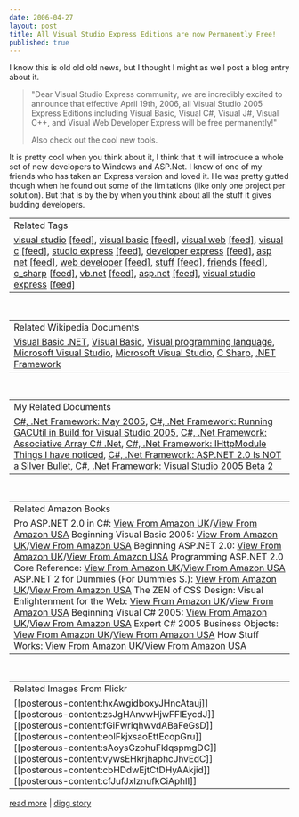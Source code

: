 ```yaml
---
date: 2006-04-27
layout: post
title: All Visual Studio Express Editions are now Permanently Free!
published: true
---
```

I know this is old old old news, but I thought I might as well post a blog entry about it.<br /><blockquote class="posterous_medium_quote">"Dear Visual Studio Express community, we are incredibly excited to announce that effective April 19th, 2006, all Visual Studio 2005 Express Editions including Visual Basic, Visual C#, Visual J#, Visual C++, and Visual Web Developer Express will be free permanently!"<p />Also check out the cool new tools.</blockquote><p />It is pretty cool when you think about it, I think that it will introduce a whole set of new developers to Windows and ASP.Net.  I know of one of my friends who has taken an Express version and loved it.  He was pretty gutted though when he found out some of the limitations (like only one project per solution).  But that is by the by when you think about all the stuff it gives budding developers.<p /><table class="TechnoratiHead TagHeader">
<tr><td>Related Tags</td></tr>
<tr class="Technorati"><td>
<a href="http://www.kinlan.co.uk/tag/visual%20studio" class="Tag" rel="tag">visual studio</a> <a href="http://feeds.technorati.com/feed/posts/tag/visual%20studio" class="Tag">[feed]</a>, <a href="http://www.kinlan.co.uk/tag/visual%20basic" class="Tag" rel="tag">visual basic</a> <a href="http://feeds.technorati.com/feed/posts/tag/visual%20basic" class="Tag">[feed]</a>, <a href="http://www.kinlan.co.uk/tag/visual%20web" class="Tag" rel="tag">visual web</a> <a href="http://feeds.technorati.com/feed/posts/tag/visual%20web" class="Tag">[feed]</a>, <a href="http://www.kinlan.co.uk/tag/visual%20c" class="Tag" rel="tag">visual c</a> <a href="http://feeds.technorati.com/feed/posts/tag/visual%20c" class="Tag">[feed]</a>, <a href="http://www.kinlan.co.uk/tag/studio%20express" class="Tag" rel="tag">studio express</a> <a href="http://feeds.technorati.com/feed/posts/tag/studio%20express" class="Tag">[feed]</a>, <a href="http://www.kinlan.co.uk/tag/developer%20express" class="Tag" rel="tag">developer express</a> <a href="http://feeds.technorati.com/feed/posts/tag/developer%20express" class="Tag">[feed]</a>, <a href="http://www.kinlan.co.uk/tag/asp%20net" class="Tag" rel="tag">asp net</a> <a href="http://feeds.technorati.com/feed/posts/tag/asp%20net" class="Tag">[feed]</a>, <a href="http://www.kinlan.co.uk/tag/web%20developer" class="Tag" rel="tag">web developer</a> <a href="http://feeds.technorati.com/feed/posts/tag/web%20developer" class="Tag">[feed]</a>, <a href="http://www.kinlan.co.uk/tag/stuff" class="Tag" rel="tag">stuff</a> <a href="http://feeds.technorati.com/feed/posts/tag/stuff" class="Tag">[feed]</a>, <a href="http://www.kinlan.co.uk/tag/friends" class="Tag" rel="tag">friends</a> <a href="http://feeds.technorati.com/feed/posts/tag/friends" class="Tag">[feed]</a>, <a href="http://www.kinlan.co.uk/tag/c_sharp" class="Tag" rel="tag">c_sharp</a> <a href="http://feeds.technorati.com/feed/posts/tag/c_sharp" class="Tag">[feed]</a>, <a href="http://www.kinlan.co.uk/tag/vb.net" class="Tag" rel="tag">vb.net</a> <a href="http://feeds.technorati.com/feed/posts/tag/vb.net" class="Tag">[feed]</a>, <a href="http://www.kinlan.co.uk/tag/asp.net" class="Tag" rel="tag">asp.net</a> <a href="http://feeds.technorati.com/feed/posts/tag/asp.net" class="Tag">[feed]</a>, <a href="http://www.kinlan.co.uk/tag/visual%20studio%20express" class="Tag" rel="tag">visual studio express</a> <a href="http://feeds.technorati.com/feed/posts/tag/visual%20studio%20express" class="Tag">[feed]</a>
</td></tr>
</table><br /><table class="TechnoratiHead TagHeader">
<tr><td>Related Wikipedia Documents</td></tr>
<tr class="Technorati"><td>
<a href="http://en.wikipedia.org/wiki/Visual_Basic_.NET" class="Tag" rel="tag">Visual Basic .NET</a>, <a href="http://en.wikipedia.org/wiki/Visual_Basic" class="Tag" rel="tag">Visual Basic</a>, <a href="http://en.wikipedia.org/wiki/Visual_programming_language" class="Tag" rel="tag">Visual programming language</a>, <a href="http://en.wikipedia.org/wiki/Microsoft_Visual_Studio" class="Tag" rel="tag">Microsoft Visual Studio</a>, <a href="http://en.wikipedia.org/wiki/Visual_Studio" class="Tag" rel="tag">Microsoft Visual Studio</a>, <a href="http://en.wikipedia.org/wiki/C_Sharp_programming_language" class="Tag" rel="tag">C Sharp</a>, <a href="http://en.wikipedia.org/wiki/Microsoft_.NET#.NET_languages" class="Tag" rel="tag">.NET Framework</a>
</td></tr>
</table><br /><table class="TechnoratiHead TagHeader">
<tr><td>My Related Documents</td></tr>
<tr class="Technorati"><td>
<a href="http://www.kinlan.co.uk/archive/2005_05_01_dotnet-and-stuff_archive.html" class="Tag" rel="tag">C#, .Net Framework: May 2005</a>, <a href="http://www.kinlan.co.uk/2005/05/running-gacutil-in-build-for-visual.html" class="Tag" rel="tag">C#, .Net Framework: Running GACUtil in Build for Visual Studio 2005</a>, <a href="http://www.kinlan.co.uk/2006/04/associative-array-c-net.html" class="Tag" rel="tag">C#, .Net Framework: Associative Array C# .Net</a>, <a href="http://www.kinlan.co.uk/2005/05/ihttpmodule-things-i-have-noticed.html" class="Tag" rel="tag">C#, .Net Framework: IHttpModule Things I have noticed</a>, <a href="http://www.kinlan.co.uk/2006/04/aspnet-20-is-not-silver-bullet.html" class="Tag" rel="tag">C#, .Net Framework: ASP.NET 2.0 Is NOT a Silver Bullet</a>, <a href="http://www.kinlan.co.uk/2005/04/visual-studio-2005-beta-2.html" class="Tag" rel="tag">C#, .Net Framework: Visual Studio 2005 Beta 2</a>
</td></tr>
</table><br /><table class="TechnoratiHead TagHeader">
<tr><td>Related Amazon Books</td></tr>
<tr class="Technorati"><td>Pro ASP.NET 2.0 in C#: <a href="http://www.amazon.co.uk/exec/obidos/redirect?tag=cnetfra-21&amp;link_code=xm2&amp;camp=2025&amp;creative=165953&amp;path=http://www.amazon.co.uk/gp/redirect.html%253fASIN=1590594967%2526tag=cnetfra-21%2526lcode=xm2%2526cID=2025%2526ccmID=165953%2526location=/o/ASIN/1590594967%25253FSubscriptionId=0CM2PVF6VAHJQKW5G782" class="Tag" rel="tag">View From Amazon UK</a>/<a href="http://www.amazon.com/exec/obidos/redirect?tag=cnetfra-20&amp;link_code=xm2&amp;camp=2025&amp;creative=165953&amp;path=http://www.amazon.com/gp/redirect.html%253fASIN=1590594967%2526tag=cnetfra-20%2526lcode=xm2%2526cID=2025%2526ccmID=165953%2526location=/o/ASIN/1590594967%25253FSubscriptionId=0CM2PVF6VAHJQKW5G782" class="Tag" rel="tag">View From Amazon USA</a> Beginning Visual Basic 2005: <a href="http://www.amazon.co.uk/exec/obidos/redirect?tag=cnetfra-21&amp;link_code=xm2&amp;camp=2025&amp;creative=165953&amp;path=http://www.amazon.co.uk/gp/redirect.html%253fASIN=0764574019%2526tag=cnetfra-21%2526lcode=xm2%2526cID=2025%2526ccmID=165953%2526location=/o/ASIN/0764574019%25253FSubscriptionId=0CM2PVF6VAHJQKW5G782" class="Tag" rel="tag">View From Amazon UK</a>/<a href="http://www.amazon.com/exec/obidos/redirect?tag=cnetfra-20&amp;link_code=xm2&amp;camp=2025&amp;creative=165953&amp;path=http://www.amazon.com/gp/redirect.html%253fASIN=0764574019%2526tag=cnetfra-20%2526lcode=xm2%2526cID=2025%2526ccmID=165953%2526location=/o/ASIN/0764574019%25253FSubscriptionId=0CM2PVF6VAHJQKW5G782" class="Tag" rel="tag">View From Amazon USA</a> Beginning ASP.NET 2.0: <a href="http://www.amazon.co.uk/exec/obidos/redirect?tag=cnetfra-21&amp;link_code=xm2&amp;camp=2025&amp;creative=165953&amp;path=http://www.amazon.co.uk/gp/redirect.html%253fASIN=0764588508%2526tag=cnetfra-21%2526lcode=xm2%2526cID=2025%2526ccmID=165953%2526location=/o/ASIN/0764588508%25253FSubscriptionId=0CM2PVF6VAHJQKW5G782" class="Tag" rel="tag">View From Amazon UK</a>/<a href="http://www.amazon.com/exec/obidos/redirect?tag=cnetfra-20&amp;link_code=xm2&amp;camp=2025&amp;creative=165953&amp;path=http://www.amazon.com/gp/redirect.html%253fASIN=0764588508%2526tag=cnetfra-20%2526lcode=xm2%2526cID=2025%2526ccmID=165953%2526location=/o/ASIN/0764588508%25253FSubscriptionId=0CM2PVF6VAHJQKW5G782" class="Tag" rel="tag">View From Amazon USA</a> Programming ASP.NET 2.0 Core Reference: <a href="http://www.amazon.co.uk/exec/obidos/redirect?tag=cnetfra-21&amp;link_code=xm2&amp;camp=2025&amp;creative=165953&amp;path=http://www.amazon.co.uk/gp/redirect.html%253fASIN=0735621764%2526tag=cnetfra-21%2526lcode=xm2%2526cID=2025%2526ccmID=165953%2526location=/o/ASIN/0735621764%25253FSubscriptionId=0CM2PVF6VAHJQKW5G782" class="Tag" rel="tag">View From Amazon UK</a>/<a href="http://www.amazon.com/exec/obidos/redirect?tag=cnetfra-20&amp;link_code=xm2&amp;camp=2025&amp;creative=165953&amp;path=http://www.amazon.com/gp/redirect.html%253fASIN=0735621764%2526tag=cnetfra-20%2526lcode=xm2%2526cID=2025%2526ccmID=165953%2526location=/o/ASIN/0735621764%25253FSubscriptionId=0CM2PVF6VAHJQKW5G782" class="Tag" rel="tag">View From Amazon USA</a> ASP.NET 2 for Dummies (For Dummies S.): <a href="http://www.amazon.co.uk/exec/obidos/redirect?tag=cnetfra-21&amp;link_code=xm2&amp;camp=2025&amp;creative=165953&amp;path=http://www.amazon.co.uk/gp/redirect.html%253fASIN=076457907X%2526tag=cnetfra-21%2526lcode=xm2%2526cID=2025%2526ccmID=165953%2526location=/o/ASIN/076457907X%25253FSubscriptionId=0CM2PVF6VAHJQKW5G782" class="Tag" rel="tag">View From Amazon UK</a>/<a href="http://www.amazon.com/exec/obidos/redirect?tag=cnetfra-20&amp;link_code=xm2&amp;camp=2025&amp;creative=165953&amp;path=http://www.amazon.com/gp/redirect.html%253fASIN=076457907X%2526tag=cnetfra-20%2526lcode=xm2%2526cID=2025%2526ccmID=165953%2526location=/o/ASIN/076457907X%25253FSubscriptionId=0CM2PVF6VAHJQKW5G782" class="Tag" rel="tag">View From Amazon USA</a> The ZEN of CSS Design: Visual Enlightenment for the Web: <a href="http://www.amazon.co.uk/exec/obidos/redirect?tag=cnetfra-21&amp;link_code=xm2&amp;camp=2025&amp;creative=165953&amp;path=http://www.amazon.co.uk/gp/redirect.html%253fASIN=0321303474%2526tag=cnetfra-21%2526lcode=xm2%2526cID=2025%2526ccmID=165953%2526location=/o/ASIN/0321303474%25253FSubscriptionId=0CM2PVF6VAHJQKW5G782" class="Tag" rel="tag">View From Amazon UK</a>/<a href="http://www.amazon.com/exec/obidos/redirect?tag=cnetfra-20&amp;link_code=xm2&amp;camp=2025&amp;creative=165953&amp;path=http://www.amazon.com/gp/redirect.html%253fASIN=0321303474%2526tag=cnetfra-20%2526lcode=xm2%2526cID=2025%2526ccmID=165953%2526location=/o/ASIN/0321303474%25253FSubscriptionId=0CM2PVF6VAHJQKW5G782" class="Tag" rel="tag">View From Amazon USA</a> Beginning Visual C# 2005: <a href="http://www.amazon.co.uk/exec/obidos/redirect?tag=cnetfra-21&amp;link_code=xm2&amp;camp=2025&amp;creative=165953&amp;path=http://www.amazon.co.uk/gp/redirect.html%253fASIN=0764578472%2526tag=cnetfra-21%2526lcode=xm2%2526cID=2025%2526ccmID=165953%2526location=/o/ASIN/0764578472%25253FSubscriptionId=0CM2PVF6VAHJQKW5G782" class="Tag" rel="tag">View From Amazon UK</a>/<a href="http://www.amazon.com/exec/obidos/redirect?tag=cnetfra-20&amp;link_code=xm2&amp;camp=2025&amp;creative=165953&amp;path=http://www.amazon.com/gp/redirect.html%253fASIN=0764578472%2526tag=cnetfra-20%2526lcode=xm2%2526cID=2025%2526ccmID=165953%2526location=/o/ASIN/0764578472%25253FSubscriptionId=0CM2PVF6VAHJQKW5G782" class="Tag" rel="tag">View From Amazon USA</a> Expert C# 2005 Business Objects: <a href="http://www.amazon.co.uk/exec/obidos/redirect?tag=cnetfra-21&amp;link_code=xm2&amp;camp=2025&amp;creative=165953&amp;path=http://www.amazon.co.uk/gp/redirect.html%253fASIN=1590596323%2526tag=cnetfra-21%2526lcode=xm2%2526cID=2025%2526ccmID=165953%2526location=/o/ASIN/1590596323%25253FSubscriptionId=0CM2PVF6VAHJQKW5G782" class="Tag" rel="tag">View From Amazon UK</a>/<a href="http://www.amazon.com/exec/obidos/redirect?tag=cnetfra-20&amp;link_code=xm2&amp;camp=2025&amp;creative=165953&amp;path=http://www.amazon.com/gp/redirect.html%253fASIN=1590596323%2526tag=cnetfra-20%2526lcode=xm2%2526cID=2025%2526ccmID=165953%2526location=/o/ASIN/1590596323%25253FSubscriptionId=0CM2PVF6VAHJQKW5G782" class="Tag" rel="tag">View From Amazon USA</a> How Stuff Works: <a href="http://www.amazon.co.uk/exec/obidos/redirect?tag=cnetfra-21&amp;link_code=xm2&amp;camp=2025&amp;creative=165953&amp;path=http://www.amazon.co.uk/gp/redirect.html%253fASIN=0764565184%2526tag=cnetfra-21%2526lcode=xm2%2526cID=2025%2526ccmID=165953%2526location=/o/ASIN/0764565184%25253FSubscriptionId=0CM2PVF6VAHJQKW5G782" class="Tag" rel="tag">View From Amazon UK</a>/<a href="http://www.amazon.com/exec/obidos/redirect?tag=cnetfra-20&amp;link_code=xm2&amp;camp=2025&amp;creative=165953&amp;path=http://www.amazon.com/gp/redirect.html%253fASIN=0764565184%2526tag=cnetfra-20%2526lcode=xm2%2526cID=2025%2526ccmID=165953%2526location=/o/ASIN/0764565184%25253FSubscriptionId=0CM2PVF6VAHJQKW5G782" class="Tag" rel="tag">View From Amazon USA</a>
</td></tr>
</table><br /><table class="TechnoratiHead TagHeader">
<tr><td>Related Images From Flickr</td></tr>
<tr class="Technorati"><td>
<span style="float: left;">[[posterous-content:hxAwgidboxyJHncAtauj]]</span><span style="float: left;">[[posterous-content:zsJgHAnvwHjwFFlEycdJ]]</span><span style="float: left;">[[posterous-content:fGiFwriqhwvdABaFeGsD]]</span><span style="float: left;">[[posterous-content:eolFkjxsaoEttEcopGru]]</span><span style="float: left;">[[posterous-content:sAoysGzohuFkIqspmgDC]]</span><span style="float: left;">[[posterous-content:vywsEHkrjhaphcJhvEdC]]</span><span style="float: left;">[[posterous-content:cbHDdwEjtCtDHyAAkjid]]</span><span style="float: left;">[[posterous-content:cfJufJxIznufkCiAphlI]]</span>
</td></tr>
</table><p /><a href="http://blogs.msdn.com/danielfe/archive/2006/04/19/579109.aspx">read more</a> | <a href="http://digg.com/software/All_Visual_Studio_Express_Editions_are_now_Permanently_Free_">digg story</a><div class="blogger-post-footer"><img class="posterous_download_image" src="https://blogger.googleusercontent.com/tracker/8109338-114612397073228180?l=www.kinlan.co.uk%2Findex.html" height="1" alt="" width="1" /></div>

